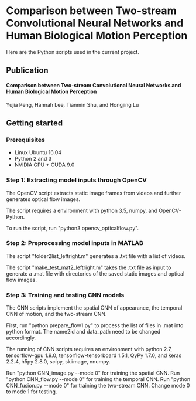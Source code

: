 # Comparison between Two-stream Convolutional Neural Networks and Human Biological Motion Perception

Here are the Python scripts used in the current project.

## Publication
#### Comparison between Two-stream Convolutional Neural Networks and Human Biological Motion Perception
Yujia Peng, Hannah Lee, Tianmin Shu, and Hongjing Lu

## Getting started

### Prerequisites
* Linux Ubuntu 16.04
* Python 2 and 3
* NVIDIA GPU + CUDA 9.0

### Step 1: Extracting model inputs through OpenCV

The OpenCV script extracts static image frames from videos and further generates optical flow images.

The script requires a environment with python 3.5, numpy, and OpenCV-Python.

To run the script, run "python3 opencv_opticalflow.py".

### Step 2: Preprocessing model inputs in MATLAB

The script "folder2list_leftright.m" generates a .txt file with a list of videos.

The script "make_test_mat2_leftright.m" takes the .txt file as input to generate a .mat file with directories of the saved static images 
and optical flow images.

### Step 3: Training and testing CNN models

The CNN scripts implement the spatial CNN of appearance, the temporal CNN of motion, and the two-stream CNN.

First, run "python prepare_flow1.py" to process the list of files in .mat into python format. The name2id and data_path need to be changed accordingly.

The running of CNN scripts requires an environment with python 2.7, tensorflow-gpu 1.9.0, tensorflow-tensorboard 1.5.1, QyPy 1.7.0, and keras 2.2.4, h5py 2.8.0, scipy, skiimage, nnumpy.

Run "python CNN_image.py --mode 0" for training the spatial CNN.
Run "python CNN_flow.py --mode 0" for training the temporal CNN.
Run "python CNN_fusion.py --mode 0" for training the two-stream CNN.
Change mode 0 to mode 1 for testing.
